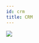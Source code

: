 ```yaml
---
id: crm
title: CRM
---
```


![](https://caqadmin.blob.core.windows.net/public-screenshots/crm-home.png)
